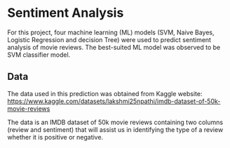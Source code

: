 # Sentiment Analysis

For this project, four machine learning (ML) models (SVM, Naive Bayes, Logistic Regression and decision Tree) were used to predict sentiment analysis of movie reviews. The best-suited ML model was observed to be SVM classifier model. 

## Data
The data used in this prediction was obtained from Kaggle website: https://www.kaggle.com/datasets/lakshmi25npathi/imdb-dataset-of-50k-movie-reviews 

The data is an IMDB dataset of 50k movie reviews containing two columns (review and sentiment) that will assist us in identifying the type of a review whether it is positive or negative.
